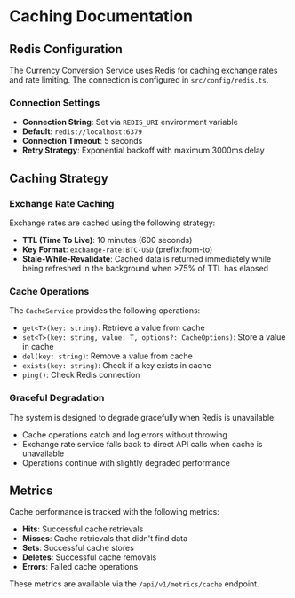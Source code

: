 # Caching Documentation

## Redis Configuration

The Currency Conversion Service uses Redis for caching exchange rates and rate limiting. The connection is configured in `src/config/redis.ts`.

### Connection Settings

- **Connection String**: Set via `REDIS_URI` environment variable
- **Default**: `redis://localhost:6379`
- **Connection Timeout**: 5 seconds
- **Retry Strategy**: Exponential backoff with maximum 3000ms delay

## Caching Strategy

### Exchange Rate Caching

Exchange rates are cached using the following strategy:

- **TTL (Time To Live)**: 10 minutes (600 seconds)
- **Key Format**: `exchange-rate:BTC-USD` (prefix:from-to)
- **Stale-While-Revalidate**: Cached data is returned immediately while being refreshed in the background when >75% of TTL has elapsed

### Cache Operations

The `CacheService` provides the following operations:

- `get<T>(key: string)`: Retrieve a value from cache
- `set<T>(key: string, value: T, options?: CacheOptions)`: Store a value in cache
- `del(key: string)`: Remove a value from cache
- `exists(key: string)`: Check if a key exists in cache
- `ping()`: Check Redis connection

### Graceful Degradation

The system is designed to degrade gracefully when Redis is unavailable:

- Cache operations catch and log errors without throwing
- Exchange rate service falls back to direct API calls when cache is unavailable
- Operations continue with slightly degraded performance

## Metrics

Cache performance is tracked with the following metrics:

- **Hits**: Successful cache retrievals
- **Misses**: Cache retrievals that didn't find data
- **Sets**: Successful cache stores
- **Deletes**: Successful cache removals
- **Errors**: Failed cache operations

These metrics are available via the `/api/v1/metrics/cache` endpoint. 